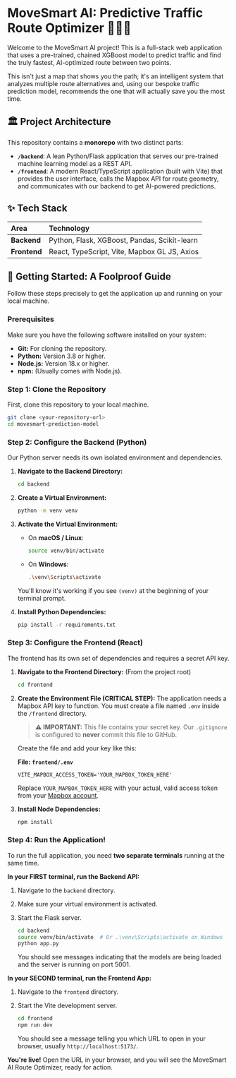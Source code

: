 # MoveSmart AI: Predictive Traffic Route Optimizer 🚗💨🧠

Welcome to the MoveSmart AI project! This is a full-stack web application that uses a pre-trained, chained XGBoost model to predict traffic and find the truly fastest, AI-optimized route between two points.

This isn't just a map that shows you the path; it's an intelligent system that analyzes multiple route alternatives and, using our bespoke traffic prediction model, recommends the one that will actually save you the most time.

## 🏛️ Project Architecture

This repository contains a **monorepo** with two distinct parts:

*   **`/backend`**: A lean Python/Flask application that serves our pre-trained machine learning model as a REST API.
*   **`/frontend`**: A modern React/TypeScript application (built with Vite) that provides the user interface, calls the Mapbox API for route geometry, and communicates with our backend to get AI-powered predictions.

## ✨ Tech Stack

| Area      | Technology                               |
| :-------- | :--------------------------------------- |
| **Backend** | Python, Flask, XGBoost, Pandas, Scikit-learn |
| **Frontend**  | React, TypeScript, Vite, Mapbox GL JS, Axios |

## 🚀 Getting Started: A Foolproof Guide

Follow these steps precisely to get the application up and running on your local machine.

### Prerequisites

Make sure you have the following software installed on your system:

*   **Git:** For cloning the repository.
*   **Python:** Version 3.8 or higher.
*   **Node.js:** Version 18.x or higher.
*   **npm:** (Usually comes with Node.js).

### Step 1: Clone the Repository

First, clone this repository to your local machine.

```bash
git clone <your-repository-url>
cd movesmart-prediction-model
```

### Step 2: Configure the Backend (Python)

Our Python server needs its own isolated environment and dependencies.

1.  **Navigate to the Backend Directory:**
    ```bash
    cd backend
    ```

2.  **Create a Virtual Environment:**
    ```bash
    python -m venv venv
    ```

3.  **Activate the Virtual Environment:**
    *   On **macOS / Linux**:
        ```bash
        source venv/bin/activate
        ```
    *   On **Windows**:
        ```bash
        .\venv\Scripts\activate
        ```
    You'll know it's working if you see `(venv)` at the beginning of your terminal prompt.

4.  **Install Python Dependencies:**
    ```bash
    pip install -r requirements.txt
    ```

### Step 3: Configure the Frontend (React)

The frontend has its own set of dependencies and requires a secret API key.

1.  **Navigate to the Frontend Directory:** (From the project root)
    ```bash
    cd frontend
    ```

2.  **Create the Environment File (CRITICAL STEP):**
    The application needs a Mapbox API key to function. You must create a file named `.env` inside the `/frontend` directory.

    > **⚠️ IMPORTANT:** This file contains your secret key. Our `.gitignore` is configured to **never** commit this file to GitHub.

    Create the file and add your key like this:

    **File: `frontend/.env`**
    ```
    VITE_MAPBOX_ACCESS_TOKEN='YOUR_MAPBOX_TOKEN_HERE'
    ```
    Replace `YOUR_MAPBOX_TOKEN_HERE` with your actual, valid access token from your [Mapbox account](https://www.mapbox.com/).

3.  **Install Node Dependencies:**
    ```bash
    npm install
    ```

### Step 4: Run the Application!

To run the full application, you need **two separate terminals** running at the same time.

**In your FIRST terminal, run the Backend API:**

1.  Navigate to the `backend` directory.
2.  Make sure your virtual environment is activated.
3.  Start the Flask server.

    ```bash
    cd backend
    source venv/bin/activate  # Or .\venv\Scripts\activate on Windows
    python app.py
    ```
    You should see messages indicating that the models are being loaded and the server is running on port 5001.

**In your SECOND terminal, run the Frontend App:**

1.  Navigate to the `frontend` directory.
2.  Start the Vite development server.

    ```bash
    cd frontend
    npm run dev
    ```
    You should see a message telling you which URL to open in your browser, usually `http://localhost:5173/`.

**You're live!** Open the URL in your browser, and you will see the MoveSmart AI Route Optimizer, ready for action.
